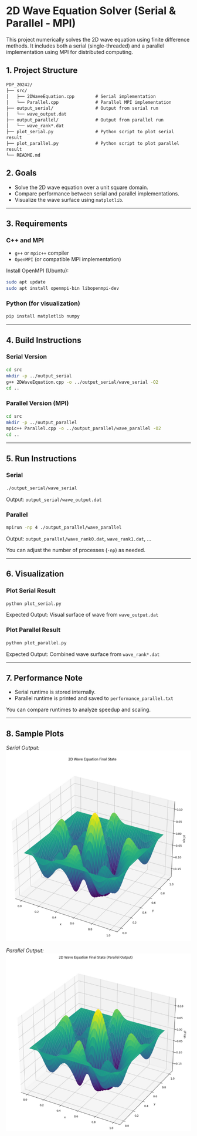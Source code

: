 # 2D Wave Equation Solver (Serial & Parallel - MPI)

This project numerically solves the 2D wave equation using finite difference methods. It includes both a serial (single-threaded) and a parallel implementation using MPI for distributed computing.

## 1. Project Structure

```
PDP_20242/
├── src/
│   ├── 2DWaveEquation.cpp        # Serial implementation
│   └── Parallel.cpp              # Parallel MPI implementation
├── output_serial/                # Output from serial run
│   └── wave_output.dat
├── output_parallel/              # Output from parallel run
│   └── wave_rank*.dat
├── plot_serial.py                # Python script to plot serial result
├── plot_parallel.py              # Python script to plot parallel result
└── README.md
```

## 2. Goals
- Solve the 2D wave equation over a unit square domain.
- Compare performance between serial and parallel implementations.
- Visualize the wave surface using `matplotlib`.

---

## 3. Requirements

### C++ and MPI
- `g++` or `mpic++` compiler
- `OpenMPI` (or compatible MPI implementation)

Install OpenMPI (Ubuntu):
```bash
sudo apt update
sudo apt install openmpi-bin libopenmpi-dev
```

### Python (for visualization)
```bash
pip install matplotlib numpy
```

---

## 4. Build Instructions

### Serial Version
```bash
cd src
mkdir -p ../output_serial
g++ 2DWaveEquation.cpp -o ../output_serial/wave_serial -O2
cd ..
```

### Parallel Version (MPI)
```bash
cd src
mkdir -p ../output_parallel
mpic++ Parallel.cpp -o ../output_parallel/wave_parallel -O2
cd ..
```

---

## 5. Run Instructions

### Serial
```bash
./output_serial/wave_serial
```
Output: `output_serial/wave_output.dat`

### Parallel
```bash
mpirun -np 4 ./output_parallel/wave_parallel
```
Output: `output_parallel/wave_rank0.dat`, `wave_rank1.dat`, ...

You can adjust the number of processes (`-np`) as needed.

---

## 6. Visualization

### Plot Serial Result
```bash
python plot_serial.py
```
Expected Output: Visual surface of wave from `wave_output.dat`

### Plot Parallel Result
```bash
python plot_parallel.py
```
Expected Output: Combined wave surface from `wave_rank*.dat`

---

## 7. Performance Note
- Serial runtime is stored internally.
- Parallel runtime is printed and saved to `performance_parallel.txt`

You can compare runtimes to analyze speedup and scaling.

---

## 8. Sample Plots
*Serial Output:*
![Serial Plot](./assets/serial.png)

*Parallel Output:*
![Parallel Plot](./assets/parallel.png)

